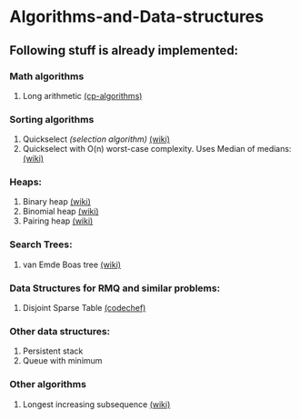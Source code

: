 # Algorithms-and-Data-structures

## Following stuff is already implemented:

### Math algorithms
1. Long arithmetic [(cp-algorithms)](https://cp-algorithms.com/algebra/big-integer.html)
### Sorting algorithms
1. Quickselect *(selection algorithm)* [(wiki)](https://en.wikipedia.org/wiki/Quickselect)
2. Quickselect with O(n) worst-case complexity. Uses Median of medians: [(wiki)](https://en.wikipedia.org/wiki/Median_of_medians)
### Heaps:
1. Binary heap [(wiki)](https://en.wikipedia.org/wiki/Binary_heap)
2. Binomial heap [(wiki)](https://en.wikipedia.org/wiki/Binomial_heap)
3. Pairing heap [(wiki)](https://en.wikipedia.org/wiki/Pairing_heap)

### Search Trees:
1. van Emde Boas tree [(wiki)](https://en.wikipedia.org/wiki/Van_Emde_Boas_tree)

### Data Structures for RMQ and similar problems:
1. Disjoint Sparse Table [(codechef)](https://discuss.codechef.com/t/tutorial-disjoint-sparse-table/17404)

### Other data structures:
1. Persistent stack
2. Queue with minimum 

### Other algorithms
1. Longest increasing subsequence [(wiki)](https://en.wikipedia.org/wiki/Longest_increasing_subsequence)
